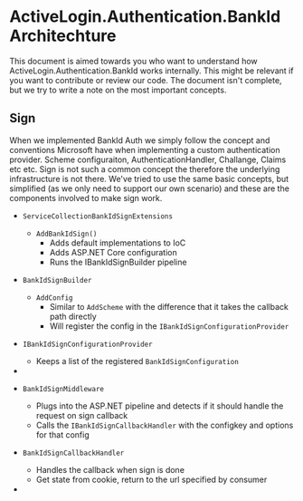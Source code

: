 # ActiveLogin.Authentication.BankId Architechture

This document is aimed towards you who want to understand how ActiveLogin.Authentication.BankId works internally. This might be relevant if you want to contribute or review our code.
The document isn't complete, but we try to write a note on the most important concepts.

## Sign

When we implemented BankId Auth we simply follow the concept and conventions Microsoft have when implementing a custom authentication provider. Scheme configuraiton, AuthenticationHandler, Challange, Claims etc etc.
Sign is not such a common concept the therefore the underlying infrastructure is not there. We've tried to use the same basic concepts, but simplified (as we only need to support our own scenario) and these are the components involved to make sign work.

- `ServiceCollectionBankIdSignExtensions`
  - `AddBankIdSign()`
    - Adds default implementations to IoC
    - Adds ASP.NET Core configuration
    - Runs the IBankIdSignBuilder pipeline
- `BankIdSignBuilder`
  - `AddConfig`
    - Similar to `AddScheme` with the difference that it takes the callback path directly
    - Will register the config in the `IBankIdSignConfigurationProvider`
- `IBankIdSignConfigurationProvider`
  - Keeps a list of the registered `BankIdSignConfiguration`

- 
- `BankIdSignMiddleware`
  - Plugs into the ASP.NET pipeline and detects if it should handle the request on sign callback
  - Calls the `IBankIdSignCallbackHandler` with the configkey and options for that config
- `BankIdSignCallbackHandler`
  - Handles the callback when sign is done
  - Get state from cookie, return to the url specified by consumer
- 
